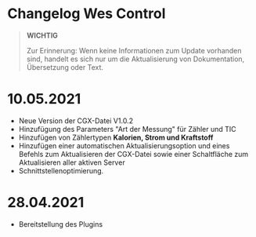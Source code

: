 # Changelog Wes Control

>**WICHTIG**
>
>Zur Erinnerung: Wenn keine Informationen zum Update vorhanden sind, handelt es sich nur um die Aktualisierung von Dokumentation, Übersetzung oder Text.

# 10.05.2021

- Neue Version der CGX-Datei V1.0.2
- Hinzufügung des Parameters "Art der Messung" für Zähler und TIC
- Hinzufügen von Zählertypen **Kalorien, Strom und Kraftstoff**
- Hinzufügen einer automatischen Aktualisierungsoption und eines Befehls zum Aktualisieren der CGX-Datei sowie einer Schaltfläche zum Aktualisieren aller aktiven Server
- Schnittstellenoptimierung.

# 28.04.2021

- Bereitstellung des Plugins
